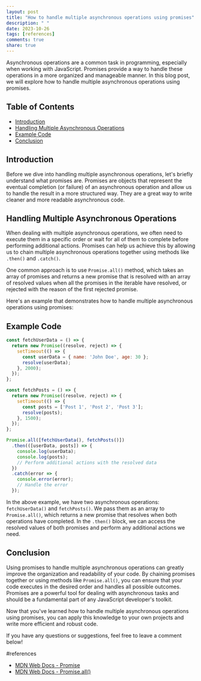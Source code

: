 ```yaml
---
layout: post
title: "How to handle multiple asynchronous operations using promises"
description: " "
date: 2023-10-26
tags: [references]
comments: true
share: true
---
```


Asynchronous operations are a common task in programming, especially when working with JavaScript. Promises provide a way to handle these operations in a more organized and manageable manner. In this blog post, we will explore how to handle multiple asynchronous operations using promises.

## Table of Contents
- [Introduction](#introduction)
- [Handling Multiple Asynchronous Operations](#handling-multiple-asynchronous-operations)
- [Example Code](#example-code)
- [Conclusion](#conclusion)

## Introduction
Before we dive into handling multiple asynchronous operations, let's briefly understand what promises are. Promises are objects that represent the eventual completion (or failure) of an asynchronous operation and allow us to handle the result in a more structured way. They are a great way to write cleaner and more readable asynchronous code.

## Handling Multiple Asynchronous Operations
When dealing with multiple asynchronous operations, we often need to execute them in a specific order or wait for all of them to complete before performing additional actions. Promises can help us achieve this by allowing us to chain multiple asynchronous operations together using methods like `.then()` and `.catch()`.

One common approach is to use `Promise.all()` method, which takes an array of promises and returns a new promise that is resolved with an array of resolved values when all the promises in the iterable have resolved, or rejected with the reason of the first rejected promise.

Here's an example that demonstrates how to handle multiple asynchronous operations using promises:

## Example Code
```javascript
const fetchUserData = () => {
  return new Promise((resolve, reject) => {
    setTimeout(() => {
      const userData = { name: 'John Doe', age: 30 };
      resolve(userData);
    }, 2000);
  });
};

const fetchPosts = () => {
  return new Promise((resolve, reject) => {
    setTimeout(() => {
      const posts = ['Post 1', 'Post 2', 'Post 3'];
      resolve(posts);
    }, 1500);
  });
};

Promise.all([fetchUserData(), fetchPosts()])
  .then(([userData, posts]) => {
    console.log(userData);
    console.log(posts);
    // Perform additional actions with the resolved data
  })
  .catch(error => {
    console.error(error);
    // Handle the error
  });
```

In the above example, we have two asynchronous operations: `fetchUserData()` and `fetchPosts()`. We pass them as an array to `Promise.all()`, which returns a new promise that resolves when both operations have completed. In the `.then()` block, we can access the resolved values of both promises and perform any additional actions we need.

## Conclusion
Using promises to handle multiple asynchronous operations can greatly improve the organization and readability of your code. By chaining promises together or using methods like `Promise.all()`, you can ensure that your code executes in the desired order and handles all possible outcomes. Promises are a powerful tool for dealing with asynchronous tasks and should be a fundamental part of any JavaScript developer's toolkit.

Now that you've learned how to handle multiple asynchronous operations using promises, you can apply this knowledge to your own projects and write more efficient and robust code.

If you have any questions or suggestions, feel free to leave a comment below!

#references
- [MDN Web Docs - Promise](https://developer.mozilla.org/en-US/docs/Web/JavaScript/Reference/Global_Objects/Promise)
- [MDN Web Docs - Promise.all()](https://developer.mozilla.org/en-US/docs/Web/JavaScript/Reference/Global_Objects/Promise/all)